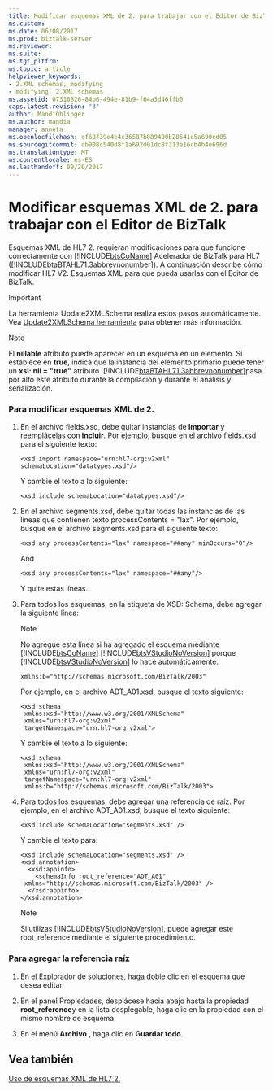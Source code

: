 ```yaml
---
title: Modificar esquemas XML de 2. para trabajar con el Editor de BizTalk | Documentos de Microsoft
ms.custom: 
ms.date: 06/08/2017
ms.prod: biztalk-server
ms.reviewer: 
ms.suite: 
ms.tgt_pltfrm: 
ms.topic: article
helpviewer_keywords:
- 2.XML schemas, modifying
- modifying, 2.XML schemas
ms.assetid: 07316826-84b6-494e-81b9-f64a3d46ffb0
caps.latest.revision: "3"
author: MandiOhlinger
ms.author: mandia
manager: anneta
ms.openlocfilehash: cf68f39e4e4c36587b889490b28541e5a690ed05
ms.sourcegitcommit: cb908c540d8f1a692d01dc8f313e16cb4b4e696d
ms.translationtype: MT
ms.contentlocale: es-ES
ms.lasthandoff: 09/20/2017
---
```

# <a name="modifying-2xml-schemas-to-work-with-biztalk-editor"></a>Modificar esquemas XML de 2. para trabajar con el Editor de BizTalk
Esquemas XML de HL7 2. requieran modificaciones para que funcione correctamente con [!INCLUDE[btsCoName](../../includes/btsconame-md.md)] Acelerador de BizTalk para HL7 ([!INCLUDE[btaBTAHL71.3abbrevnonumber](../../includes/btabtahl71-3abbrevnonumber-md.md)]). A continuación describe cómo modificar HL7 V2. Esquemas XML para que pueda usarlas con el Editor de BizTalk.  
  
> [!IMPORTANT]
>  La herramienta Update2XMLSchema realiza estos pasos automáticamente. Vea [Update2XMLSchema herramienta](../../adapters-and-accelerators/accelerator-hl7/update2xmlschema-tool.md) para obtener más información.  
  
> [!NOTE]
>  El **nillable** atributo puede aparecer en un esquema en un elemento. Si establece en **true**, indica que la instancia del elemento primario puede tener un **xsi: nil = "true"** atributo. [!INCLUDE[btaBTAHL71.3abbrevnonumber](../../includes/btabtahl71-3abbrevnonumber-md.md)]pasa por alto este atributo durante la compilación y durante el análisis y serialización.  
  
### <a name="to-modify-2xml-schemas"></a>Para modificar esquemas XML de 2.  
  
1.  En el archivo fields.xsd, debe quitar instancias de **importar** y reemplácelas con **incluir**. Por ejemplo, busque en el archivo fields.xsd para el siguiente texto:  
  
    ```  
    <xsd:import namespace="urn:hl7-org:v2xml" schemaLocation="datatypes.xsd"/>   
    ```  
  
     Y cambie el texto a lo siguiente:  
  
    ```  
    <xsd:include schemaLocation="datatypes.xsd"/>   
    ```  
  
2.  En el archivo segments.xsd, debe quitar todas las instancias de las líneas que contienen texto processContents = "lax". Por ejemplo, busque en el archivo segments.xsd para el siguiente texto:  
  
    ```  
    <xsd:any processContents="lax" namespace="##any" minOccurs="0"/>   
    ```  
  
     And  
  
    ```  
    <xsd:any processContents="lax" namespace="##any"/>   
    ```  
  
     Y quite estas líneas.  
  
3.  Para todos los esquemas, en la etiqueta de XSD: Schema, debe agregar la siguiente línea:  
  
    > [!NOTE]
    >  No agregue esta línea si ha agregado el esquema mediante [!INCLUDE[btsCoName](../../includes/btsconame-md.md)] [!INCLUDE[btsVStudioNoVersion](../../includes/btsvstudionoversion-md.md)] porque [!INCLUDE[btsVStudioNoVersion](../../includes/btsvstudionoversion-md.md)] lo hace automáticamente.  
  
    ```  
    xmlns:b="http://schemas.microsoft.com/BizTalk/2003"  
    ```  
  
     Por ejemplo, en el archivo ADT_A01.xsd, busque el texto siguiente:  
  
    ```  
    <xsd:schema  
     xmlns:xsd="http://www.w3.org/2001/XMLSchema"   
     xmlns="urn:hl7-org:v2xml"   
     targetNamespace="urn:hl7-org:v2xml">   
    ```  
  
     Y cambie el texto a lo siguiente:  
  
    ```  
    <xsd:schema  
     xmlns:xsd="http://www.w3.org/2001/XMLSchema"  
     xmlns="urn:hl7-org:v2xml"  
     targetNamespace="urn:hl7-org:v2xml"  
     xmlns:b="http://schemas.microsoft.com/BizTalk/2003">   
    ```  
  
4.  Para todos los esquemas, debe agregar una referencia de raíz. Por ejemplo, en el archivo ADT_A01.xsd, busque el texto siguiente:  
  
    ```  
    <xsd:include schemaLocation="segments.xsd" />   
    ```  
  
     Y cambie el texto para:  
  
    ```  
    <xsd:include schemaLocation="segments.xsd" />  
    <xsd:annotation>   
      <xsd:appinfo>   
        <schemaInfo root_reference="ADT_A01"  
     xmlns="http://schemas.microsoft.com/BizTalk/2003" />   
      </xsd:appinfo>   
    </xsd:annotation>   
    ```  
  
    > [!NOTE]
    >  Si utilizas [!INCLUDE[btsVStudioNoVersion](../../includes/btsvstudionoversion-md.md)], puede agregar este root_reference mediante el siguiente procedimiento.  
  
### <a name="to-add-the-root-reference"></a>Para agregar la referencia raíz  
  
1.  En el Explorador de soluciones, haga doble clic en el esquema que desea editar.  
  
2.  En el panel Propiedades, desplácese hacia abajo hasta la propiedad **root_reference**y en la lista desplegable, haga clic en la propiedad con el mismo nombre de esquema.  
  
3.  En el menú **Archivo** , haga clic en **Guardar todo**.  
  
## <a name="see-also"></a>Vea también  
 [Uso de esquemas XML de HL7 2.](../../adapters-and-accelerators/accelerator-hl7/using-hl7-2-xml-schemas.md)